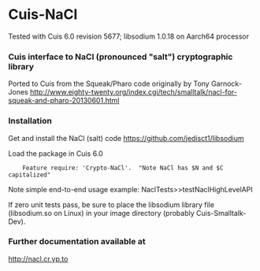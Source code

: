 Cuis-NaCl
==========
Tested with Cuis 6.0 revision 5677; libsodium 1.0.18 on Aarch64 processor

### Cuis interface to NaCl (pronounced "salt") cryptographic library

Ported to Cuis from the Squeak/Pharo code originally by Tony Garnock-Jones
  http://www.eighty-twenty.org/index.cgi/tech/smalltalk/nacl-for-squeak-and-pharo-20130601.html


### Installation

Get and install the NaCl (salt) code
  https://github.com/jedisct1/libsodium

Load the package in Cuis 6.0

````Smalltalk
	Feature require: 'Crypto-NaCl'.  "Note NaCl has $N and $C capitalized"
````

Note simple end-to-end usage example: NaclTests>>testNaclHighLevelAPI

If zero unit tests pass, be sure to place the libsodium library file (libsodium.so on Linux) in your image directory (probably Cuis-Smalltalk-Dev).

### Further documentation available at

  http://nacl.cr.yp.to
